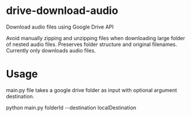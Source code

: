 # drive-download-audio
Download audio files using Google Drive API

Avoid manually zipping and unzipping files when downloading large folder of nested audio files.
Preserves folder structure and original filenames. Currently only downloads audio files.

# Usage
main.py file takes a google drive folder as input with optional argument destination.

python main.py folderId --destination localDestination
